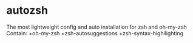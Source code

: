 # autozsh

The most lightweight config and auto installation for zsh and oh-my-zsh
Contain: 
  +oh-my-zsh
  +zsh-autosuggestions
  +zsh-syntax-highilighting
